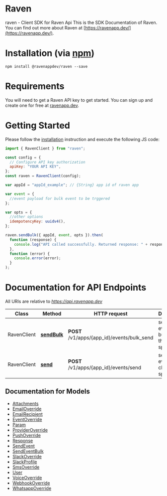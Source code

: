 # Raven

raven - Client SDK for Raven Api
This is the SDK Documentation of Raven. You can find out more about Raven at [https://ravenapp.dev/](https://ravenapp.dev/).

# Installation (via [npm](https://nodejs.org/))

<!-- ### For [Node.js](https://nodejs.org/)

#### npm

To publish the library as a [npm](https://www.npmjs.com/),
please follow the procedure in ["Publishing npm packages"](https://docs.npmjs.com/getting-started/publishing-npm-packages).

Then install it via: -->

```shell
npm install @ravenappdev/raven --save
```

<!-- #### git

#

If the library is hosted at a git repository, e.g.
https://github.com/YOUR_USERNAME/raven_api
then install it via:

```shell
    npm install YOUR_USERNAME/raven_api --save
```

### For browser

The library also works in the browser environment via npm and [browserify](http://browserify.org/). After following
the above steps with Node.js and installing browserify with `npm install -g browserify`,
perform the following (assuming _main.js_ is your entry file):

```shell
browserify main.js > bundle.js
```

Then include _bundle.js_ in the HTML pages.

### Webpack Configuration

Using Webpack you may encounter the following error: "Module not found: Error:
Cannot resolve module", most certainly you should disable AMD loader. Add/merge
the following section to your webpack config:

```javascript
module: {
  rules: [
    {
      parser: {
        amd: false,
      },
    },
  ];
}
``` -->

# Requirements

You will need to get a Raven API key to get started. You can sign up and create one for free at [ravenapp.dev](https://ravenapp.dev/).

# Getting Started

Please follow the [installation](#installation) instruction and execute the following JS code:

```javascript
import { RavenClient } from "raven";

const config = {
  // Configure API key authorization
  apiKey: "YOUR API KEY",
};
const raven = RavenClient(config);

var appId = "appId_example"; // {String} app id of raven app

var event = {
  //event payload for bulk event to be trggered
};

var opts = {
  //other options
  idempotencyKey: uuidv4(),
};

raven.sendBulk({ appId, event, opts }).then(
  function (response) {
    console.log("API called successfully. Returned response: " + response);
  },
  function (error) {
    console.error(error);
  }
);
```

# Documentation for API Endpoints

All URIs are relative to *https://api.ravenapp.dev*

| Class       | Method                                       | HTTP request                                | Description                                          |
| ----------- | -------------------------------------------- | ------------------------------------------- | ---------------------------------------------------- |
| RavenClient | [**sendBulk**](docs/RavenClient.md#sendBulk) | **POST** /v1/apps/{app_id}/events/bulk_send | sends the event in bulk to all the clients specified |
| RavenClient | [**send**](docs/RavenClient.md#send)         | **POST** /v1/apps/{app_id}/events/send      | sends the event to the client specified              |

## Documentation for Models

- [Attachments](docs/Attachments.md)
- [EmailOverride](docs/EmailOverride.md)
- [EmailRecipient](docs/EmailRecipient.md)
- [EventOverride](docs/EventOverride.md)
- [Param](docs/Param.md)
- [ProviderOverride](docs/ProviderOverride.md)
- [PushOverride](docs/PushOverride.md)
- [Response](docs/Response.md)
- [SendEvent](docs/SendEvent.md)
- [SendEventBulk](docs/SendEventBulk.md)
- [SlackOverride](docs/SlackOverride.md)
- [SlackProfile](docs/SlackProfile.md)
- [SmsOverride](docs/SmsOverride.md)
- [User](docs/User.md)
- [VoiceOverride](docs/VoiceOverride.md)
- [WebhookOverride](docs/WebhookOverride.md)
- [WhatsappOverride](docs/WhatsappOverride.md)
